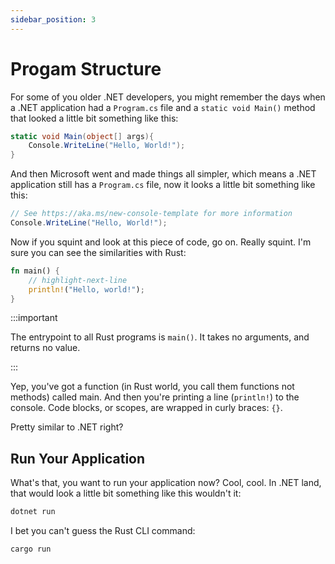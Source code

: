 ```yaml
---
sidebar_position: 3
---
```


# Progam Structure

For some of you older .NET developers, you might remember the days when a .NET application had a `Program.cs` file and a `static void Main()` method that looked a little bit something like this:

```csharp showLineNumbers
static void Main(object[] args){
    Console.WriteLine("Hello, World!");    
}
```

And then Microsoft went and made things all simpler, which means a .NET application still has a `Program.cs` file, now it looks a little bit something like this:

```csharp
// See https://aka.ms/new-console-template for more information
Console.WriteLine("Hello, World!");
```

Now if you squint and look at this piece of code, go on. Really squint. I'm sure you can see the similarities with Rust:

```rust showLineNumbers showLineNumbers
fn main() {
    // highlight-next-line
    println!("Hello, world!");
}
```

:::important

The entrypoint to all Rust programs is `main()`. It takes no arguments, and returns no value.

:::

Yep, you've got a function (in Rust world, you call them functions not methods) called main. And then you're printing a line (`println!`) to the console. Code blocks, or scopes, are wrapped in curly braces: `{}`.

Pretty similar to .NET right?

## Run Your Application

What's that, you want to run your application now? Cool, cool. In .NET land, that would look a little bit something like this wouldn't it:

```sh
dotnet run
```

I bet you can't guess the Rust CLI command:

```sh
cargo run
```